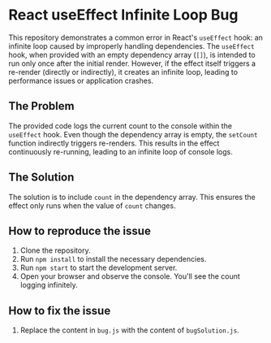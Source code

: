 # React useEffect Infinite Loop Bug

This repository demonstrates a common error in React's `useEffect` hook: an infinite loop caused by improperly handling dependencies.  The `useEffect` hook, when provided with an empty dependency array (`[]`), is intended to run only once after the initial render.  However, if the effect itself triggers a re-render (directly or indirectly), it creates an infinite loop, leading to performance issues or application crashes.

## The Problem

The provided code logs the current count to the console within the `useEffect` hook.  Even though the dependency array is empty, the `setCount` function indirectly triggers re-renders.  This results in the effect continuously re-running, leading to an infinite loop of console logs.

## The Solution

The solution is to include `count` in the dependency array.  This ensures the effect only runs when the value of `count` changes. 

## How to reproduce the issue
1. Clone the repository.
2. Run `npm install` to install the necessary dependencies.
3. Run `npm start` to start the development server.
4. Open your browser and observe the console. You'll see the count logging infinitely.

## How to fix the issue
1. Replace the content in `bug.js` with the content of `bugSolution.js`.